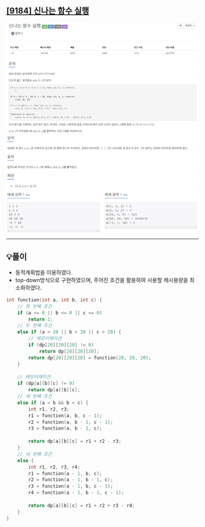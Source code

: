 ## [[9184] 신나는 함수 실행](https://www.acmicpc.net/problem/9184)

![](imgs/1.PNG)
![](imgs/2.PNG)
___
## 💡풀이
- 동적계획법을 이용하였다.
- top-down방식으로 구현하였으며, 주어진 조건을 활용하여 사용할 캐시용량을 최소화하였다.
```c++
int function(int a, int b, int c) {
	// 첫 번째 조건
    if (a <= 0 || b <= 0 || c <= 0)
        return 1;
	// 두 번째 조건
    else if (a > 20 || b > 20 || c > 20) {
		// 메모이제이션
        if (dp[20][20][20] != 0)
            return dp[20][20][20];
        return dp[20][20][20] = function(20, 20, 20);
    }

	// 메모이제이션
    if (dp[a][b][c] != 0)
        return dp[a][b][c];
	// 세 번째 조건
    else if (a < b && b < c) {
        int r1, r2, r3;
        r1 = function(a, b, c - 1);
        r2 = function(a, b - 1, c - 1);
        r3 = function(a, b - 1, c);

        return dp[a][b][c] = r1 + r2 - r3;
    }
	// 네 번째 조건
    else {
        int r1, r2, r3, r4;
        r1 = function(a - 1, b, c);
        r2 = function(a - 1, b - 1, c);
        r3 = function(a - 1, b, c - 1);
        r4 = function(a - 1, b - 1, c - 1);

        return dp[a][b][c] = r1 + r2 + r3 - r4;
    }
}
```
